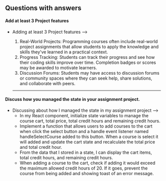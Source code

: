 ##  Questions with answers

#### Add at least 3 Project features
- Adding at least 3 Project features -->
   1. Real-World Projects: Programming courses often include real-world project assignments that allow students to apply the knowledge and skills they've learned in a practical context. 
   2. Progress Tracking: Students can track their progress and see how their coding skills improve over time. Completion badges or scores may be awarded to motivate learners.
   3. Discussion Forums: Students may have access to discussion forums or community spaces where they can seek help, share solutions, and collaborate with peers.

   * * *

#### Discuss how you managed the state in your assignment project.
- Discussing about how I managed the state in my assignment project -->
   * In my React component, initialize state variables to manage the course cart, total price, total credit hours and remaining credit hours.
   * Implement a function that allows users to add courses to the cart when click the select button and a handle event listener named handleSelectCourse added to this button. When a course is select it will added and update the cart state and recalculate the total price and total credit hour.
   * From the data that I stored in a state, I can display the cart items, total credit hours, and remaining credit hours.
   * When adding a course to the cart, check if adding it would exceed the maximum allowed credit hours of 20. If it goes, prevent the course from being added and showing toast of an error message.
